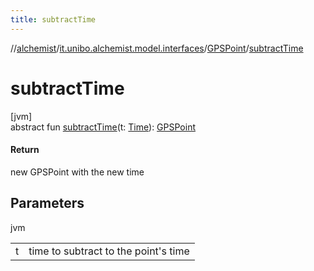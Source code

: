 ```yaml
---
title: subtractTime
---
```

//[alchemist](../../../index.html)/[it.unibo.alchemist.model.interfaces](../index.html)/[GPSPoint](index.html)/[subtractTime](subtract-time.html)



# subtractTime



[jvm]\
abstract fun [subtractTime](subtract-time.html)(t: [Time](../-time/index.html)): [GPSPoint](index.html)



#### Return



new GPSPoint with the new time



## Parameters


jvm

| | |
|---|---|
| t | time to subtract to the point's time |





